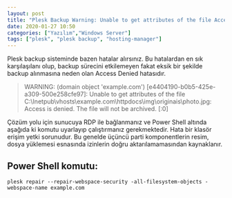```yaml
---
layout: post
title: "Plesk Backup Warning: Unable to get attributes of the file Access is denied -WINDOWS"
date: 2020-01-27 10:50
categories: ["Yazılım","Windows Server"]
tags: ["plesk", "plesk backup", "hosting-manager"]
---
```


Plesk backup sisteminde bazen hatalar alırsınız. Bu hatalardan en sık karşılaşılanı olup, backup sürecini etkilemeyen fakat eksik bir şekilde backup alınmasına neden olan Access Denied hatasıdır.

> WARNING: (domain object 'example.com') [e4404190-b0b5-425e-a309-500e258cfe97]: Unable to get attributes of the file C:\Inetpub\vhosts\example.com\httpdocs\img\originais\photo.jpg: Access is denied. The file will not be archived. [:0]

Çözüm yolu için sunucuya RDP ile bağlanmanız ve Power Shell altında aşağıda ki komutu uyarlayıp çalıştırmanız gerekmektedir. Hata bir klasör erişim yetki sorunudur. Bu genelde üçüncü parti komponentlerin resim, dosya yüklemesi esnasında izinlerin doğru aktarılamamasından kaynaklanır.

## Power Shell komutu:
```shell
plesk repair --repair-webspace-security -all-filesystem-objects -webspace-name example.com
```